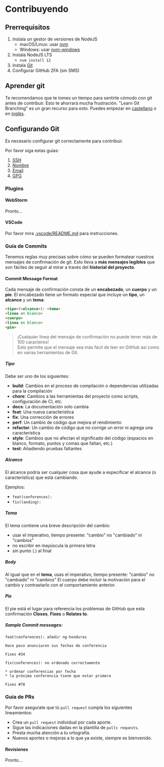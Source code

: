 # Contribuyendo

## Prerrequisitos

1. Instala un gestor de versiones de NodeJS
    - macOS/Linux: usar [nvm](https://github.com/nvm-sh/nvm#installation-and-update)
    - Windows: usar [nvm-windows](https://github.com/coreybutler/nvm-windows#installation--upgrades)
1. Instala NodeJS LTS
    - `nvm install 12`
1. Instala [Git](https://git-scm.com/book/en/v2/Getting-Started-Installing-Git)
1. Configurar GitHub 2FA (sin SMS)

## Aprender git

Te recomendamos que te tomes un tiempo para sentirte cómodo con git antes de contribuir.
Esto te ahorrará mucha frustración. "Learn Git Branching" es un gran recurso para esto.
Puedes empezar en [castellano](https://learngitbranching.js.org/?locale=es_AR) o
en [inglés](https://learngitbranching.js.org/?locale=en_US).

## Configurando Git
Es necesario configurar git correctamente para contribuir.

Por favor siga estas guías:

1. [SSH](https://help.github.com/en/articles/connecting-to-github-with-ssh)
1. [Nombre](https://help.github.com/en/articles/setting-your-username-in-git)
1. [Email](https://help.github.com/en/articles/setting-your-commit-email-address-in-git)
1. [GPG](https://help.github.com/en/articles/about-commit-signature-verification)

### Plugins

#### WebStorm

Pronto...

#### VSCode

Por favor mira [.vscode/README.md](.vscode/README.md) para instrucciones.

### Guía de Commits

Tenemos reglas muy precisas sobre cómo se pueden formatear nuestros mensajes de confirmación de git.
Esto lleva a **más mensajes legibles** que son fáciles de seguir al mirar a través del
**historial del proyecto**.

#### <a name="commit-message-format"></a> Commit Message Format
Cada mensaje de confirmación consta de un **encabezado**, un **cuerpo** y un **pie**.
El encabezado tiene un formato especial que incluye un **tipo**, un **alcance** y un **tema**:

```html
<tipo>(<alcance>): <tema>
<linea en blanco>
<cuerpo>
<linea en blanco>
<pie>
```

> ¡Cualquier línea del mensaje de confirmación no puede tener más de 100 caracteres!<br/>
  Esto permite que el mensaje sea más fácil de leer en GitHub así como en varias herramientas de Git.

##### Tipo
Debe ser uno de los siguientes:

* **build**: Cambios en el proceso de compilación o dependencias utilizadas para la compilación
* **chore**: Cambios a las herramientas del proyecto como scripts, configuración de CI, etc.
* **docs**: La documentación solo cambia
* **feat**: Una nueva característica
* **fix**: Una corrección de errores
* **perf**: Un cambio de código que mejora el rendimiento
* **refactor**: Un cambio de código que no corrige un error ni agrega una característica
* **style**: Cambios que no afectan el significado del código (espacios en blanco, formato, puntos y
  comas que faltan, etc.)
* **test**: Añadiendo pruebas faltantes

##### Alcance
El alcance podría ser cualquier cosa que ayude a especificar el alcance (o característica) que está
cambiando.

Ejemplos:
- `feat(conferences): `
- `fix(landing): `

##### Tema
El tema contiene una breve descripción del cambio:

* usar el imperativo, tiempo presente: "cambio" no "cambiado" ni "cambios"
* no escribir en mayúscula la primera letra
* sin punto (.) al final

##### Body
Al igual que en el **tema**, usas el imperativo, tiempo presente: "cambio" no "cambiado" ni "cambios"
El cuerpo debe incluir la motivación para el cambio y contrastarlo con el comportamiento anterior.

##### Pie
El pie está el lugar para referencia los problemas de GitHub que esta confirmación **Closes**,
**Fixes** o **Relates to**.

##### Sample Commit messages:
```text
feat(conferences): añadir ng-honduras

Hace poco anunciaron sus fechas de conferencia

Fixes #34
```
```text
fix(conferences): no ordenado correctamente

* ordenar conferencias por fecha
* la próxima conferencia tiene que estar primera

Fixes #78
```

### Guía de PRs

Por favor asegurate que tú `pull request` cumpla los siguientes lineamientos:

- Crea un `pull request` individual por cada aporte.
- Sigue las indicaciones dadas en la plantilla de `pulls requests`.
- Presta mucha atención a tu ortografía.
- Nuevos aportes o mejoras a lo que ya existe, siempre es bienvenido.

#### Revisiones

Pronto...
